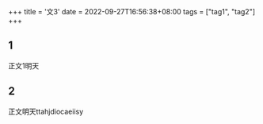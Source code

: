 +++
title = '文3'
date = 2022-09-27T16:56:38+08:00
tags = ["tag1", "tag2"]
+++

## 1
正文1明天
## 2
正文明天ttahjdiocaeiisy